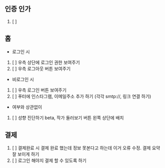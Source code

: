 ## 인증 인가

1. [ ] 


## 홈
- 로그인 시
1. [ ] 우측 상단에 로그인 권한 보여주기
2. [ ] 우측 로그아웃 버튼 보여주기

- 비로그인 시
1. [ ] 우측 로그인 버튼 보여주기
2. [ ] 푸터에 인스타그램, 이메일주소 추가 하기 (각각 smtp://, 링크 연결 하기)

- 여부와 상관없이
1. [ ] 성향 진단하기 beta, 작가 둘러보기 버튼 왼쪽 상단에 배치


## 결제
1. [ ] 결제완료 시 결제 완료 했는데 정보 못본다고 하는데 이거 오류 수정. 결제 요약 잘 보이게 하기
2. [ ] 로그인 해야지 결제 할 수 있도록 하기

